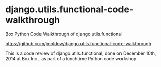django.utils.functional-code-walkthrough
========================================

Box Python Code Walkthrough of django.utils.functional

<https://github.com/jmoldow/django.utils.functional-code-walkthrough>

This is a code review of django.utils.functional, done on December 10th, 2014
at Box Inc., as part of a lunchtime Python code workshop.
